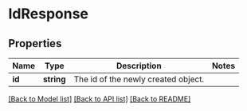 # IdResponse

## Properties
Name | Type | Description | Notes
------------ | ------------- | ------------- | -------------
**id** | **string** | The id of the newly created object. | 

[[Back to Model list]](../README.md#documentation-for-models) [[Back to API list]](../README.md#documentation-for-api-endpoints) [[Back to README]](../README.md)


